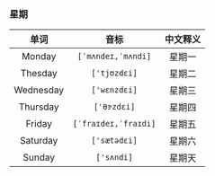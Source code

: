 ### 星期

|    单词      |      音标     |               中文释义                         |
:------------:|:------------:|:--------------------------------------------:|
| Monday      | `[ˈmʌndeɪ,ˈmʌndi]` |  星期一    |
| Thesday     | `['tjʊzdɛi]`    | 星期二  |
| Wednesday   | `['wɛnzdɛi]`    | 星期三  |
| Thursday    | `['θɝzdɛi]`     | 星期四  |
| Friday      | `[ˈfraɪdeɪ,ˈfraɪdi]` | 星期五 |
| Saturday    | `['sætədɛi]`    | 星期六  |
| Sunday      | `['sʌndi]`      | 星期天  |